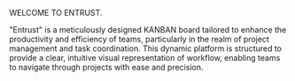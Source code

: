 WELCOME TO ENTRUST. 


"Entrust" is a meticulously designed KANBAN board tailored to enhance the productivity and efficiency of teams, particularly in the realm of project management and task coordination. This dynamic platform is structured to provide a clear, intuitive visual representation of workflow, enabling teams to navigate through projects with ease and precision.

